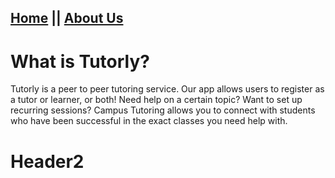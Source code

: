## [Home](README.md) || [About Us](about-us.md)

# What is Tutorly?

Tutorly is a peer to peer tutoring service. Our app allows users to register as a tutor or learner, or both! Need help on a certain topic? Want to set up recurring sessions? Campus Tutoring allows you to connect with students who have been successful in the exact classes you need help with. 

# Header2

